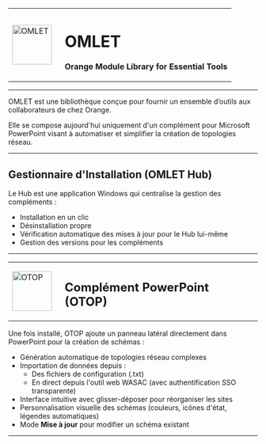 <table style="border:none;">
  <tr>
    <td width="90" valign="middle" style="border:none;">
      <img src="https://github.com/user-attachments/assets/e27693b7-8575-4dcc-8720-8d0f98922954" alt="OMLET" width="80" height="80" />
    </td>
    <td valign="middle" style="border:none;">
      <h1>OMLET</h1>
      <p><strong>Orange Module Library for Essential Tools</strong></p>
    </td>
  </tr>
</table>

---

OMLET est une bibliothèque conçue pour fournir un ensemble d’outils aux collaborateurs de chez Orange.

Elle se compose aujourd'hui uniquement d'un complément pour Microsoft PowerPoint visant à automatiser et simplifier la création de topologies réseau.

---

## Gestionnaire d'Installation (OMLET Hub)

Le Hub est une application Windows qui centralise la gestion des compléments :

- Installation en un clic  
- Désinstallation propre  
- Vérification automatique des mises à jour pour le Hub lui-même  
- Gestion des versions pour les compléments  

---

<table style="border:none;">
  <tr>
    <td width="90" valign="middle" style="border:none;">
      <img src="https://github.com/user-attachments/assets/605f1bdb-971c-4d95-a4c4-f9144a173ecc" alt="OTOP" width="80" height="80" />
    </td>
    <td valign="middle" style="border:none;">
      <h2>Complément PowerPoint (OTOP)</h2>
    </td>
  </tr>
</table>

Une fois installé, OTOP ajoute un panneau latéral directement dans PowerPoint pour la création de schémas :

- Génération automatique de topologies réseau complexes  
- Importation de données depuis :  
  - Des fichiers de configuration (.txt)  
  - En direct depuis l'outil web WASAC (avec authentification SSO transparente)  
- Interface intuitive avec glisser-déposer pour réorganiser les sites  
- Personnalisation visuelle des schémas (couleurs, icônes d'état, légendes automatiques)  
- Mode **Mise à jour** pour modifier un schéma existant  

---
